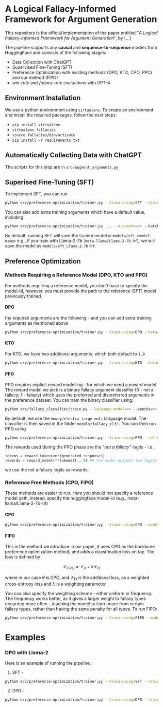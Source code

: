 # A Logical Fallacy-Informed Framework for Argument Generation

This repository is the official implementation of the paper entitled "_A Logical Fallacy-Informed Framework for Argument Generation_", by [...] <!-- Luca Mouchel, Debjit Paul, Shaobo Cui, Robert West, Antoine Bosselut and Boi Faltings. -->

The pipeline supports any **causal** and **sequence-to-sequence** models from HuggingFace and consists of the following stages: 
- Data Collection with ChatGPT
- Supervised Fine-Tuning (SFT)
- Preference Optimization with existing methods (DPO, KTO, CPO, PPO) and our method (FIPO)
- _win-rate_ and _fallacy-rate_ evaluations with GPT-4

## Environment Installation
We use a python environment using `virtualenv`. To create an environment and install the required packages, follow the next steps:
+ `pip install virtualenv`
+ `virtualenv fallacies`
+ `source fallacies/bin/activate`
+ `pip install -r requirements.txt`

## Automatically Collecting Data with ChatGPT 
The scripts for this step are in `src/augment_arguments.py`

## Superised Fine-Tuning (SFT)
To implement SFT, you can run 
```bash
python src/preference-optimization/trainer.py --train-using=SFT --train-data=data/sft/train.json --model-name=<HF model-id> --use-peft=True 
```

You can also add extra training arguments which have a default value, including:
```bash
python src/preference-optimization/trainer.py ... --n-epochs=<> --batch-size=<> --gradient-accumulation-steps=<> --learning-rate=<> --warmup-steps=<> --weight-decay=<> --logging-steps=<> --save-steps=<> --output-dir=<> 
```

By default, running SFT will save the trained model in `models/sft_<model-name>` e.g., if you train with Llama-2-7b (`meta-llama/Llama-2-7b-hf`), we will save the model as `models/sft_Llama-2-7b-hf`. 

## Preference Optimization
### Methods Requiring a Reference Model (DPO, KTO and PPO)
For methods requiring a reference model, you don't have to specify the model-id, however, you must provide the path to the reference (SFT) model previously trained.
#### DPO
the required arguments are the following - and you can add extra training arguments as mentioned above
```bash
python src/preference-optimization/trainer.py --train-using=DPO --beta=<> --ref-model-path=<Path to SFT model> --train-data=data/preference-data/train.json
```
#### KTO
For KTO, we have two additional arguments, which both default to `1.0`
```bash 
python src/preference-optimization/trainer.py --train-using=KTO --beta=<> --ref-model-path=<Path to SFT model> --desirable-weight=<> --undesirable-weight=<> --train-data=data/preference-data/train.json
```

#### PPO 
PPO requires explicit reward modelling - for which we need a reward model. 
The reward model we pick is a binary fallacy argument classifier (0 - not a fallacy; 1 - fallacy) which uses the preferred and dispreferred arguments in the preference dataset.
You can train the binary classifier using: 
```bash
python src/fallacy_classifier/train.py --language-model=<> --epochs=<> --batch-size=<> --val-batch-size=<> --lr=<> --data-dir=<> --gradient-accumulation=<> --train-data=data/preference-data/train.json
```
By default, we use the `howey/electra-large-mnli` language model. The classifier is then saved in the folder `models/fallacy_clf/.`
You can then run PPO using
```bash
python src/preference-optimization/trainer.py --train-using=PPO --ref-model-path=<Path to SFT model> --reward-model-path=models/fallacy_clf/<> --train-data=data/preference-data/train.json
```
The rewards used during the PPO phase are the "_not a fallacy_" logits - i.e., 
```python
tokens = reward_tokenizer(generated_responses)
rewards = reward_model(**tokens)[:, 0] ## the model outputs two logits in the form [not a fallacy logit, is a fallacy logit]
```
we use the not a fallacy logits as rewards.

### Reference Free Methods (CPO, FIPO)
These methods are easier to run. Here you should not specify a reference model path, instead, specify the huggingface model-id (e.g., meta-llama/Llama-2-7b-hf)
#### CPO
```bash
python src/preference-optimization/trainer.py --train-using=CPO --model-name=<HF model id> --beta=<> --train-data=data/preference-data/train.json
```

#### FIPO
This is the method we introduce in our paper, it uses CPO as the backbone preference optimization method, and adds a classification loss on top. The loss is defined by

$$\mathcal{L}_{\text{FIPO}} =  \mathcal{L} _ \theta +\lambda\mathcal{L} _ \text{FI} $$

where in our case $\theta$ is CPO, and $\mathcal{L} _ \text{FI}$ is the additional loss, as a weighted cross-entropy loss and $\lambda$ is a weighting parameter.

You can also specify the weighting scheme - either uniform or frequency. The frequency works better, as it gives a larger weight to fallacy types occurring more often - teaching the model to learn more from certain fallacy types, rather than having the same penalty for all types.
To run FIPO:
```bash
python src/preference-optimization/trainer.py --train-using=FIPO --model-name=<HF model id> --lambda-value=<> --weighting-scheme=<frequency or uniform> --beta=<> --train-data=data/preference-data/train.json
```

# Examples 
### DPO with Llama-2
Here is an example of running the pipeline:

1. SFT -
```bash
python src/preference-optimization/trainer.py --train-using=SFT --train-data=data/sft/train.json --model-name=meta-llama/Llama-2-7b-hf --use-peft=True
```
2. DPO -
```bash
python src/preference-optimization/trainer.py --train-using=DPO --train-data=data/preference_optimization/train.json --ref-model-path=models/sft_Llama-2-7b-hf
```
